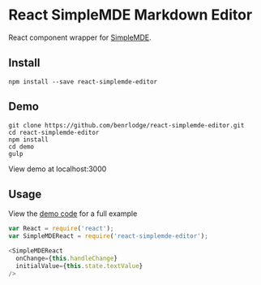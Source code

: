 # React SimpleMDE Markdown Editor

React component wrapper for
[SimpleMDE](https://github.com/NextStepWebs/simplemde-markdown-editor).

## Install

```
npm install --save react-simplemde-editor
```

## Demo
```
git clone https://github.com/benrlodge/react-simplemde-editor.git
cd react-simplemde-editor
npm install
cd demo
gulp
```
View demo at localhost:3000

## Usage
View the [demo code](https://github.com/benrlodge/react-simplemde-editor/tree/master/demo/scripts) for a full example

```javascript
var React = require('react');
var SimpleMDEReact = require('react-simplemde-editor');

<SimpleMDEReact
  onChange={this.handleChange}
  initialValue={this.state.textValue}
/>
```
